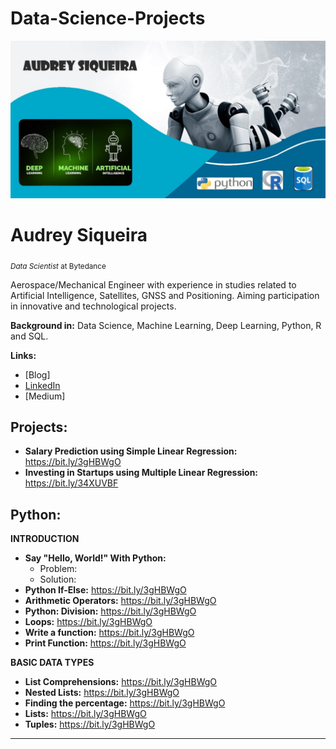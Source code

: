 # Data-Science-Projects

<p align="center">
  <img src="banner1.jpg" >
</p>

# Audrey Siqueira
<sub>*Data Scientist* at Bytedance </sub>

Aerospace/Mechanical Engineer with experience in studies related to Artificial Intelligence, Satellites, GNSS and Positioning.
Aiming participation in innovative and technological projects. 

**Background in:** Data Science, Machine Learning, Deep Learning, Python, R and SQL. 
 
 **Links:**
* [Blog]
* [LinkedIn](https://www.linkedin.com/in/audrey-siqueira-b5341ba3/)
* [Medium]


## Projects:
* **Salary Prediction using Simple Linear Regression:** https://bit.ly/3gHBWgO
* **Investing in Startups using Multiple Linear Regression:** https://bit.ly/34XUVBF 


## Python:
**INTRODUCTION**
* **Say "Hello, World!" With Python:** 
    * Problem:
    * Solution:
* **Python If-Else:** https://bit.ly/3gHBWgO
* **Arithmetic Operators:** https://bit.ly/3gHBWgO
* **Python: Division:** https://bit.ly/3gHBWgO
* **Loops:** https://bit.ly/3gHBWgO
* **Write a function:** https://bit.ly/3gHBWgO
* **Print Function:** https://bit.ly/3gHBWgO

**BASIC DATA TYPES**
* **List Comprehensions:** https://bit.ly/3gHBWgO
* **Nested Lists:** https://bit.ly/3gHBWgO
* **Finding the percentage:** https://bit.ly/3gHBWgO
* **Lists:** https://bit.ly/3gHBWgO
* **Tuples:** https://bit.ly/3gHBWgO


---
